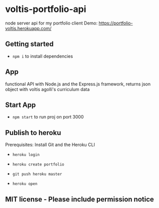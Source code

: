 # voltis-portfolio-api

node server api for my portfolio client
Demo: https://portfolio-voltis.herokuapp.com/

## Getting started

- `npm i` to install dependencies

## App

functional API with Node.js and the Express.js framework, returns json object with voltis agolli's curriculum data

## Start App

- `npm start` to run proj on port 3000

## Publish to heroku

Prerequisites: Install Git and the Heroku CLI

- `heroku login`

- `heroku create portfolio`

- `git push heroku master` 

- `heroku open` 


## MIT license - Please include permission notice
